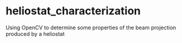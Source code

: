 # heliostat_characterization
Using OpenCV to determine some properties of the beam projection produced by a heliostat
